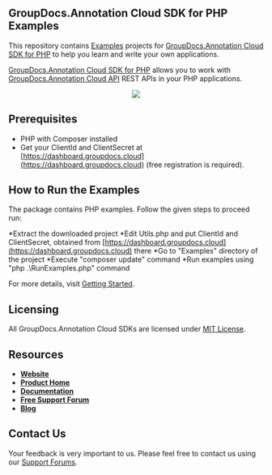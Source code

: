 ## GroupDocs.Annotation Cloud SDK for PHP Examples

This repository contains [Examples](Examples) projects for [GroupDocs.Annotation Cloud SDK for PHP](https://github.com/groupdocs-annotation-cloud/groupdocs-annotation-cloud-php) to help you learn and write your own applications.

[GroupDocs.Annotation Cloud SDK for PHP](https://products.groupdocs.cloud/annotation/php) allows you to work with [GroupDocs.Annotation Cloud API](https://products.groupdocs.cloud/annotation) REST APIs in your PHP applications.

<p align="center">
  <a title="Download complete GroupDocs.Annotation Cloud SDK PHP Example source code" href="https://github.com/groupdocs-annotation-cloud/groupdocs-annotation-cloud-php-samples/archive/master.zip">
	<img src="https://raw.github.com/AsposeExamples/java-examples-dashboard/master/images/downloadZip-Button-Large.png" />
  </a>
</p>

## Prerequisites

+ PHP with Composer installed
+ Get your ClientId and ClientSecret at [https://dashboard.groupdocs.cloud](https://dashboard.groupdocs.cloud) (free registration is required).

## How to Run the Examples

The package contains PHP examples. Follow the given steps to proceed run:

*Extract the downloaded project
*Edit Utils.php and put ClientId and ClientSecret, obtained from [https://dashboard.groupdocs.cloud](https://dashboard.groupdocs.cloud) there
*Go to "Examples" directory of the project
*Execute "composer update" command
*Run examples using "php .\RunExamples.php" command

For more details, visit  [Getting Started](https://wiki.groupdocs.cloud/annotationcloud/getting-started/quick-start).

## Licensing

All GroupDocs.Annotation Cloud SDKs are licensed under [MIT License](LICENSE).

## Resources

+ [**Website**](https://www.groupdocs.cloud)
+ [**Product Home**](https://products.groupdocs.cloud/annotation)
+ [**Documentation**](https://docs.groupdocs.cloud/annotation)
+ [**Free Support Forum**](https://forum.groupdocs.cloud/c/annotation)
+ [**Blog**](https://blog.groupdocs.cloud/category/annotation)

## Contact Us

Your feedback is very important to us. Please feel free to contact us using our [Support Forums](https://forum.groupdocs.cloud/c/annotation).
